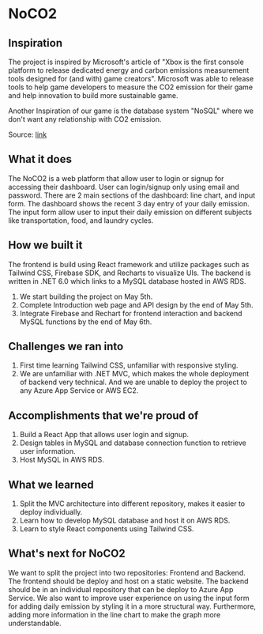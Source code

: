 # NoCO2

## Inspiration

The project is inspired by Microsoft's article of "Xbox is the first console platform to release dedicated energy and carbon emissions measurement tools designed for (and with) game creators". Microsoft was able to release tools to help game developers to measure the CO2 emission for their game and help innovation to build more sustainable game.

Another Inspiration of our game is the database system "NoSQL" where we don't want any relationship with CO2 emission.

Source: [link](https://developer.microsoft.com/en-us/games/articles/2023/03/gdc-2023-xbox-sustainability-toolkit-for-game-creators/?ocid=FY23_soc_omc_br_li_XboxSustain)

## What it does

The NoCO2 is a web platform that allow user to login or signup for accessing their dashboard. User can login/signup only using email and password. There are 2 main sections of the dashboard: line chart, and input form. The dashboard shows the recent 3 day entry of your daily emission. The input form allow user to input their daily emission on different subjects like transportation, food, and laundry cycles.

## How we built it

The frontend is build using React framework and utilize packages such as Tailwind CSS, Firebase SDK, and Recharts to visualize UIs. The backend is written in .NET 6.0 which links to a MySQL database hosted in AWS RDS.

1. We start building the project on May 5th.
2. Complete Introduction web page and API design by the end of May 5th.
3. Integrate Firebase and Rechart for frontend interaction and backend MySQL functions by the end of May 6th.

## Challenges we ran into

1. First time learning Tailwind CSS, unfamiliar with responsive styling.
2. We are unfamiliar with .NET MVC, which makes the whole deployment of backend very technical. And we are unable to deploy the project to any Azure App Service or AWS EC2.

## Accomplishments that we're proud of

1. Build a React App that allows user login and signup.
2. Design tables in MySQL and database connection function to retrieve user information.
3. Host MySQL in AWS RDS.

## What we learned

1. Split the MVC architecture into different repository, makes it easier to deploy individually.
2. Learn how to develop MySQL database and host it on AWS RDS.
3. Learn to style React components using Tailwind CSS.

## What's next for NoCO2

We want to split the project into two repositories: Frontend and Backend. The frontend should be deploy and host on a static website. The backend should be in an individual repository that can be deploy to Azure App Service. We also want to improve user experience on using the input form for adding daily emission by styling it in a more structural way. Furthermore, adding more information in the line chart to make the graph more understandable.
